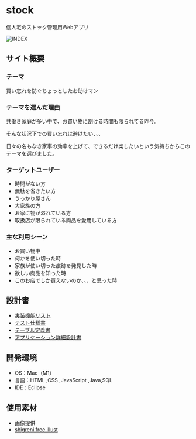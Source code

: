 # stock
個人宅のストック管理用Webアプリ

![INDEX](https://github.com/ykmt-p/stock/assets/134045320/7ad41cb1-2b38-4bf6-a691-726a960b03cd)

## サイト概要
### テーマ
買い忘れを防ぐちょっとしたお助けマン

### テーマを選んだ理由
共働き家庭が多い中で、お買い物に割ける時間も限られてる昨今。

そんな状況下での買い忘れは避けたい、、、

日々の名もなき家事の効率を上げて、できるだけ楽したいという気持ちからこのテーマを選びました。

### ターゲットユーザー
- 時間がない方
- 無駄を省きたい方
- うっかり屋さん
- 大家族の方
- お家に物が溢れている方
- 取扱店が限られている商品を愛用している方

### 主な利用シーン
- お買い物中
- 何かを使い切った時
- 家族が使い切った痕跡を発見した時
- 欲しい商品を知った時
- このお店でしか買えないのか、、、と思った時

## 設計書
- [実装機能リスト](https://docs.google.com/spreadsheets/d/1HzOmDYbFp2_mN7ZkdjkmrPM1B2tZ-0MJgT39fVMYIs0/edit?usp=sharing)
- [テスト仕様書](https://docs.google.com/spreadsheets/d/1ZwdKMizejTt6eolAMczrZISwc80raHWOUq_p83e68Y8/edit?usp=sharing)
- [テーブル定義書](https://docs.google.com/spreadsheets/d/1JPCqUo2FgefOsNz0V3Wes6wKe3EJEVbx49M5YjBLTZE/edit?usp=sharing)
- [アプリケーション詳細設計書](https://docs.google.com/spreadsheets/d/1wZzYEpHoPqZm8rnmbVOJ5yQxrFs5U-qtuNe9E054ARk/edit?usp=sharing)
  
## 開発環境
- OS：Mac（M1）
- 言語：HTML ,CSS ,JavaScript ,Java,SQL
- IDE：Eclipse

## 使用素材
- 画像提供
- [shigreni free illust](https://www.shigureni.com/)
